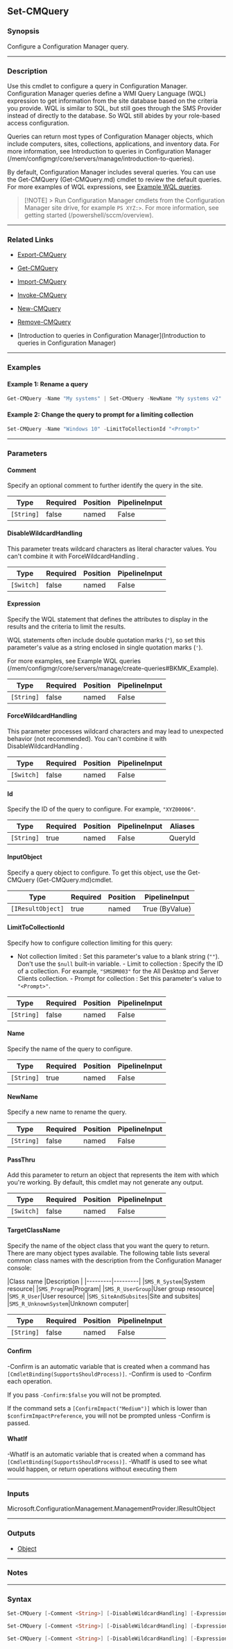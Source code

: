 Set-CMQuery
-----------




### Synopsis
Configure a Configuration Manager query.



---


### Description

Use this cmdlet to configure a query in Configuration Manager. Configuration Manager queries define a WMI Query Language (WQL) expression to get information from the site database based on the criteria you provide. WQL is similar to SQL, but still goes through the SMS Provider instead of directly to the database. So WQL still abides by your role-based access configuration.



Queries can return most types of Configuration Manager objects, which include computers, sites, collections, applications, and inventory data. For more information, see Introduction to queries in Configuration Manager (/mem/configmgr/core/servers/manage/introduction-to-queries).



By default, Configuration Manager includes several queries. You can use the Get-CMQuery (Get-CMQuery.md) cmdlet to review the default queries. For more examples of WQL expressions, see [Example WQL queries](/mem/configmgr/core/servers/manage/create-queries#BKMK_Example).



> [!NOTE] > Run Configuration Manager cmdlets from the Configuration Manager site drive, for example `PS XYZ:>`. For more information, see getting started (/powershell/sccm/overview).



---


### Related Links
* [Export-CMQuery](Export-CMQuery)



* [Get-CMQuery](Get-CMQuery)



* [Import-CMQuery](Import-CMQuery)



* [Invoke-CMQuery](Invoke-CMQuery)



* [New-CMQuery](New-CMQuery)



* [Remove-CMQuery](Remove-CMQuery)



* [Introduction to queries in Configuration Manager](Introduction to queries in Configuration Manager)





---


### Examples
#### Example 1: Rename a query
```PowerShell
Get-CMQuery -Name "My systems" | Set-CMQuery -NewName "My systems v2"
```

#### Example 2: Change the query to prompt for a limiting collection
```PowerShell
Set-CMQuery -Name "Windows 10" -LimitToCollectionId "<Prompt>"
```



---


### Parameters
#### **Comment**

Specify an optional comment to further identify the query in the site.






|Type      |Required|Position|PipelineInput|
|----------|--------|--------|-------------|
|`[String]`|false   |named   |False        |



#### **DisableWildcardHandling**

This parameter treats wildcard characters as literal character values. You can't combine it with ForceWildcardHandling .






|Type      |Required|Position|PipelineInput|
|----------|--------|--------|-------------|
|`[Switch]`|false   |named   |False        |



#### **Expression**

Specify the WQL statement that defines the attributes to display in the results and the criteria to limit the results.


WQL statements often include double quotation marks (`"`), so set this parameter's value as a string enclosed in single quotation marks (`'`).


For more examples, see Example WQL queries (/mem/configmgr/core/servers/manage/create-queries#BKMK_Example).






|Type      |Required|Position|PipelineInput|
|----------|--------|--------|-------------|
|`[String]`|false   |named   |False        |



#### **ForceWildcardHandling**

This parameter processes wildcard characters and may lead to unexpected behavior (not recommended). You can't combine it with DisableWildcardHandling .






|Type      |Required|Position|PipelineInput|
|----------|--------|--------|-------------|
|`[Switch]`|false   |named   |False        |



#### **Id**

Specify the ID of the query to configure. For example, `"XYZ00006"`.






|Type      |Required|Position|PipelineInput|Aliases|
|----------|--------|--------|-------------|-------|
|`[String]`|true    |named   |False        |QueryId|



#### **InputObject**

Specify a query object to configure. To get this object, use the Get-CMQuery (Get-CMQuery.md)cmdlet.






|Type             |Required|Position|PipelineInput |
|-----------------|--------|--------|--------------|
|`[IResultObject]`|true    |named   |True (ByValue)|



#### **LimitToCollectionId**

Specify how to configure collection limiting for this query:


* Not collection limited : Set this parameter's value to a blank string (`""`). Don't use the `$null` built-in variable. - Limit to collection : Specify the ID of a collection. For example, `"SMSDM003"` for the All Desktop and Server Clients collection. - Prompt for collection : Set this parameter's value to `"<Prompt>"`.






|Type      |Required|Position|PipelineInput|
|----------|--------|--------|-------------|
|`[String]`|false   |named   |False        |



#### **Name**

Specify the name of the query to configure.






|Type      |Required|Position|PipelineInput|
|----------|--------|--------|-------------|
|`[String]`|true    |named   |False        |



#### **NewName**

Specify a new name to rename the query.






|Type      |Required|Position|PipelineInput|
|----------|--------|--------|-------------|
|`[String]`|false   |named   |False        |



#### **PassThru**

Add this parameter to return an object that represents the item with which you're working. By default, this cmdlet may not generate any output.






|Type      |Required|Position|PipelineInput|
|----------|--------|--------|-------------|
|`[Switch]`|false   |named   |False        |



#### **TargetClassName**

Specify the name of the object class that you want the query to return. There are many object types available. The following table lists several common class names with the description from the Configuration Manager console:


|Class name  |Description  | |---------|---------| |`SMS_R_System`|System resource| |`SMS_Program`|Program| |`SMS_R_UserGroup`|User group resource| |`SMS_R_User`|User resource| |`SMS_SiteAndSubsites`|Site and subsites| |`SMS_R_UnknownSystem`|Unknown computer|






|Type      |Required|Position|PipelineInput|
|----------|--------|--------|-------------|
|`[String]`|false   |named   |False        |



#### **Confirm**
-Confirm is an automatic variable that is created when a command has ```[CmdletBinding(SupportsShouldProcess)]```.
-Confirm is used to -Confirm each operation.

If you pass ```-Confirm:$false``` you will not be prompted.


If the command sets a ```[ConfirmImpact("Medium")]``` which is lower than ```$confirmImpactPreference```, you will not be prompted unless -Confirm is passed.

#### **WhatIf**
-WhatIf is an automatic variable that is created when a command has ```[CmdletBinding(SupportsShouldProcess)]```.
-WhatIf is used to see what would happen, or return operations without executing them


---


### Inputs
Microsoft.ConfigurationManagement.ManagementProvider.IResultObject





---


### Outputs
* [Object](https://learn.microsoft.com/en-us/dotnet/api/System.Object)






---


### Notes




---


### Syntax
```PowerShell
Set-CMQuery [-Comment <String>] [-DisableWildcardHandling] [-Expression <String>] [-ForceWildcardHandling] -Id <String> [-LimitToCollectionId <String>] [-NewName <String>] [-PassThru] [-TargetClassName <String>] [-Confirm] [-WhatIf] [<CommonParameters>]
```
```PowerShell
Set-CMQuery [-Comment <String>] [-DisableWildcardHandling] [-Expression <String>] [-ForceWildcardHandling] -InputObject <IResultObject> [-LimitToCollectionId <String>] [-NewName <String>] [-PassThru] [-TargetClassName <String>] [-Confirm] [-WhatIf] [<CommonParameters>]
```
```PowerShell
Set-CMQuery [-Comment <String>] [-DisableWildcardHandling] [-Expression <String>] [-ForceWildcardHandling] [-LimitToCollectionId <String>] -Name <String> [-NewName <String>] [-PassThru] [-TargetClassName <String>] [-Confirm] [-WhatIf] [<CommonParameters>]
```
